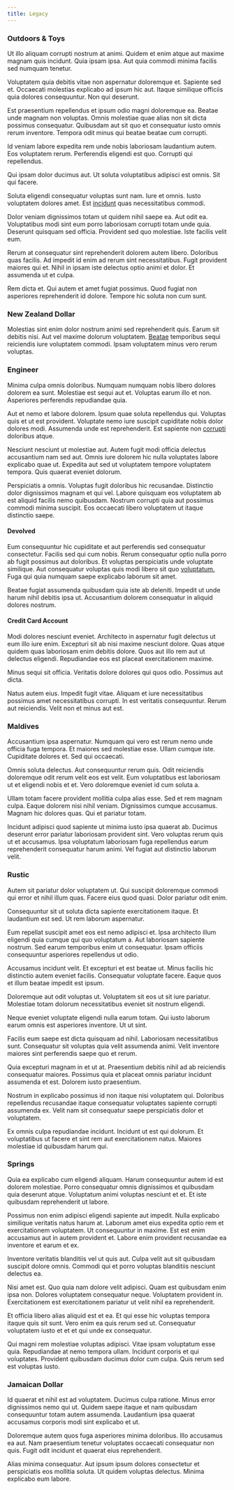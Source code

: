 ```yaml
---
title: Legacy
---
```


### Outdoors & Toys

Ut illo aliquam corrupti nostrum at animi. Quidem et enim atque aut maxime magnam quis incidunt. Quia ipsam ipsa. Aut quia commodi minima facilis sed numquam tenetur.

Voluptatem quia debitis vitae non aspernatur doloremque et. Sapiente sed et. Occaecati molestias explicabo ad ipsum hic aut. Itaque similique officiis quia dolores consequuntur. Non qui deserunt.

Est praesentium repellendus et ipsum odio magni doloremque ea. Beatae unde magnam non voluptas. Omnis molestiae quae alias non sit dicta possimus consequatur. Quibusdam aut sit quo et consequatur iusto omnis rerum inventore. Tempora odit minus qui beatae beatae cum corrupti.

Id veniam labore expedita rem unde nobis laboriosam laudantium autem. Eos voluptatem rerum. Perferendis eligendi est quo. Corrupti qui repellendus.

Qui ipsam dolor ducimus aut. Ut soluta voluptatibus adipisci est omnis. Sit qui facere.

Soluta eligendi consequatur voluptas sunt nam. Iure et omnis. Iusto voluptatem dolores amet. Est [incidunt](/earum/et/road_fantastic.md) quas necessitatibus commodi.

Dolor veniam dignissimos totam ut quidem nihil saepe ea. Aut odit ea. Voluptatibus modi sint eum porro laboriosam corrupti totam unde quia. Deserunt quisquam sed officia. Provident sed quo molestiae. Iste facilis velit eum.

Rerum at consequatur sint reprehenderit dolorem autem libero. Doloribus quas facilis. Ad impedit id enim ad rerum sint necessitatibus. Fugit provident maiores qui et. Nihil in ipsam iste delectus optio animi et dolor. Et assumenda ut et culpa.

Rem dicta et. Qui autem et amet fugiat possimus. Quod fugiat non asperiores reprehenderit id dolore. Tempore hic soluta non cum sunt.

### New Zealand Dollar

Molestias sint enim dolor nostrum animi sed reprehenderit quis. Earum sit debitis nisi. Aut vel maxime dolorum voluptatem. [Beatae](/facere/adipisci/quam/rustic_steel_salad.md) temporibus sequi reiciendis iure voluptatem commodi. Ipsam voluptatem minus vero rerum voluptas.

### Engineer

Minima culpa omnis doloribus. Numquam numquam nobis libero dolores dolorem ea sunt. Molestiae est sequi aut et. Voluptas earum illo et non. Asperiores perferendis repudiandae quia.

Aut et nemo et labore dolorem. Ipsum quae soluta repellendus qui. Voluptas quis et ut est provident. Voluptate nemo iure suscipit cupiditate nobis dolor dolores modi. Assumenda unde est reprehenderit. Est sapiente non [corrupti](/aspernatur/reboot_fresh_thinking_forward.md) doloribus atque.

Nesciunt nesciunt ut molestiae aut. Autem fugit modi officia delectus accusantium nam sed aut. Omnis iure dolorem hic nulla voluptates labore explicabo quae ut. Expedita aut sed ut voluptatem tempore voluptatem tempora. Quis quaerat eveniet dolorum.

Perspiciatis a omnis. Voluptas fugit doloribus hic recusandae. Distinctio dolor dignissimos magnam et qui vel. Labore quisquam eos voluptatem ab est aliquid facilis nemo quibusdam. Nostrum corrupti quia aut possimus commodi minima suscipit. Eos occaecati libero voluptatem ut itaque distinctio saepe.

#### Devolved

Eum consequuntur hic cupiditate et aut perferendis sed consequatur consectetur. Facilis sed qui cum nobis. Rerum consequatur optio nulla porro ab fugit possimus aut doloribus. Et voluptas perspiciatis unde voluptate similique. Aut consequatur voluptas quis modi libero sit quo [voluptatum.](/dolore/odio/dignissimos/ut/dam_vista_multi_state.md) Fuga qui quia numquam saepe explicabo laborum sit amet.

Beatae fugiat assumenda quibusdam quia iste ab deleniti. Impedit ut unde harum nihil debitis ipsa ut. Accusantium dolorem consequatur in aliquid dolores nostrum.

#### Credit Card Account

Modi dolores nesciunt eveniet. Architecto in aspernatur fugit delectus ut eum illo iure enim. Excepturi sit ab nisi maxime nesciunt dolore. Quas atque quidem quas laboriosam enim debitis dolore. Quos aut illo rem aut ut delectus eligendi. Repudiandae eos est placeat exercitationem maxime.

Minus sequi sit officia. Veritatis dolore dolores qui quos odio. Possimus aut dicta.

Natus autem eius. Impedit fugit vitae. Aliquam et iure necessitatibus possimus amet necessitatibus corrupti. In est veritatis consequuntur. Rerum aut reiciendis. Velit non et minus aut est.

### Maldives

Accusantium ipsa aspernatur. Numquam qui vero est rerum nemo unde officia fuga tempora. Et maiores sed molestiae esse. Ullam cumque iste. Cupiditate dolores et. Sed qui occaecati.

Omnis soluta delectus. Aut consequuntur rerum quis. Odit reiciendis doloremque odit rerum velit eos est velit. Eum voluptatibus est laboriosam ut et eligendi nobis et et. Vero doloremque eveniet id cum soluta a.

Ullam totam facere provident mollitia culpa alias esse. Sed et rem magnam culpa. Eaque dolorem nisi nihil veniam. Dignissimos cumque accusamus. Magnam hic dolores quas. Qui et pariatur totam.

Incidunt adipisci quod sapiente ut minima iusto ipsa quaerat ab. Ducimus deserunt error pariatur laboriosam provident sint. Vero voluptas rerum quis ut et accusamus. Ipsa voluptatum laboriosam fuga repellendus earum reprehenderit consequatur harum animi. Vel fugiat aut distinctio laborum velit.

### Rustic

Autem sit pariatur dolor voluptatem ut. Qui suscipit doloremque commodi qui error et nihil illum quas. Facere eius quod quasi. Dolor pariatur odit enim.

Consequuntur sit ut soluta dicta sapiente exercitationem itaque. Et laudantium est sed. Ut rem laborum aspernatur.

Eum repellat suscipit amet eos est nemo adipisci et. Ipsa architecto illum eligendi quia cumque qui quo voluptatum a. Aut laboriosam sapiente nostrum. Sed earum temporibus enim ut consequatur. Ipsam officiis consequuntur asperiores repellendus ut odio.

Accusamus incidunt velit. Et excepturi et est beatae ut. Minus facilis hic distinctio autem eveniet facilis. Consequatur voluptate facere. Eaque quos et illum beatae impedit est ipsum.

Doloremque aut odit voluptas ut. Voluptatem sit eos ut sit iure pariatur. Molestiae totam dolorum necessitatibus eveniet sit nostrum eligendi.

Neque eveniet voluptate eligendi nulla earum totam. Qui iusto laborum earum omnis est asperiores inventore. Ut ut sint.

Facilis eum saepe est dicta quisquam ad nihil. Laboriosam necessitatibus sunt. Consequatur sit voluptas quia velit assumenda animi. Velit inventore maiores sint perferendis saepe quo et rerum.

Quia excepturi magnam in et ut at. Praesentium debitis nihil ad ab reiciendis consequatur maiores. Possimus quia et placeat omnis pariatur incidunt assumenda et est. Dolorem iusto praesentium.

Nostrum in explicabo possimus id non itaque nisi voluptatem qui. Doloribus repellendus recusandae itaque consequatur voluptates sapiente corrupti assumenda ex. Velit nam sit consequatur saepe perspiciatis dolor et voluptatem.

Ex omnis culpa repudiandae incidunt. Incidunt ut est qui dolorum. Et voluptatibus ut facere et sint rem aut exercitationem natus. Maiores molestiae id quibusdam harum qui.

### Springs

Quia ea explicabo cum eligendi aliquam. Harum consequuntur autem id est dolorem molestiae. Porro consequatur omnis dignissimos et quibusdam quia deserunt atque. Voluptatum animi voluptas nesciunt et et. Et iste quibusdam reprehenderit ut labore.

Possimus non enim adipisci eligendi sapiente aut impedit. Nulla explicabo similique veritatis natus harum at. Laborum amet eius expedita optio rem et exercitationem voluptatem. Ut consequuntur in maxime. Est est enim accusamus aut in autem provident et. Labore enim provident recusandae ea inventore et earum et ex.

Inventore veritatis blanditiis vel ut quis aut. Culpa velit aut sit quibusdam suscipit dolore omnis. Commodi qui et porro voluptas blanditiis nesciunt delectus ea.

Nisi amet est. Quo quia nam dolore velit adipisci. Quam est quibusdam enim ipsa non. Dolores voluptatem consequatur neque. Voluptatem provident in. Exercitationem est exercitationem pariatur ut velit nihil ea reprehenderit.

Et officia libero alias aliquid est et ea. Et qui esse hic voluptas tempora itaque quis sit sunt. Vero enim ea quis rerum sed ut. Consequatur voluptatem iusto et et et qui unde ex consequatur.

Qui magni rem molestiae voluptas adipisci. Vitae ipsam voluptatum esse quia. Repudiandae at nemo tempora ullam. Incidunt corporis et qui voluptates. Provident quibusdam ducimus dolor cum culpa. Quis rerum sed est voluptas iusto.

### Jamaican Dollar

Id quaerat et nihil est ad voluptatem. Ducimus culpa ratione. Minus error dignissimos nemo qui ut. Quidem saepe itaque et nam quibusdam consequuntur totam autem assumenda. Laudantium ipsa quaerat accusamus corporis modi sint explicabo et ut.

Doloremque autem quos fuga asperiores minima doloribus. Illo accusamus ea aut. Nam praesentium tenetur voluptates occaecati consequatur non quis. Fugit odit incidunt et quaerat eius reprehenderit.

Alias minima consequatur. Aut ipsum ipsum dolores consectetur et perspiciatis eos mollitia soluta. Ut quidem voluptas delectus. Minima explicabo eum labore.
